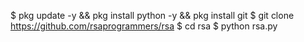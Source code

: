 $ pkg update -y && pkg install python -y && pkg install git
$ git clone https://github.com/rsaprogrammers/rsa
$ cd rsa
$ python rsa.py
